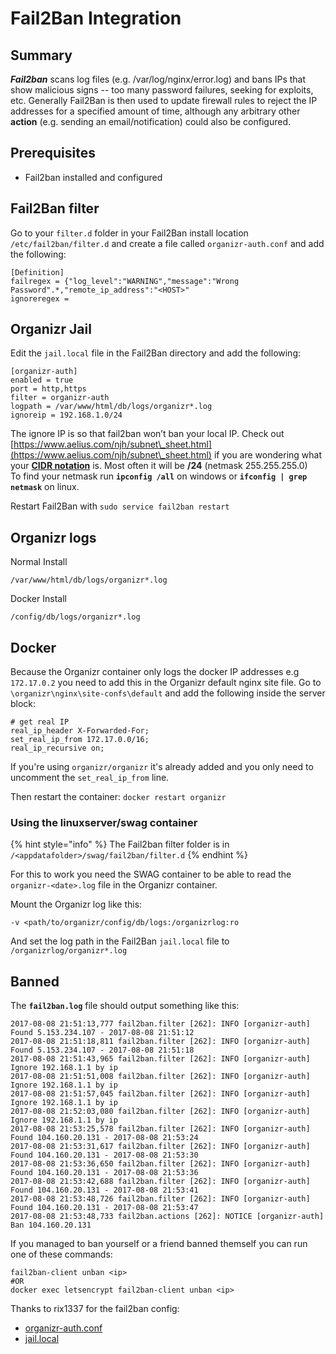# Fail2Ban Integration

## Summary

_**Fail2ban**_ scans log files (e.g. /var/log/nginx/error.log) and bans IPs that show malicious signs -- too many password failures, seeking for exploits, etc. Generally Fail2Ban is then used to update firewall rules to reject the IP addresses for a specified amount of time, although any arbitrary other **action** (e.g. sending an email/notification) could also be configured.

## Prerequisites

* Fail2ban installed and configured

## **Fail2Ban filter**

Go to your `filter.d` folder in your Fail2Ban install location `/etc/fail2ban/filter.d` and create a file called `organizr-auth.conf` and add the following:

```
[Definition]
failregex = {"log_level":"WARNING","message":"Wrong Password".*,"remote_ip_address":"<HOST>"
ignoreregex =
```

## **Organizr Jail**

Edit the `jail.local` file in the Fail2Ban directory and add the following:&#x20;

```
[organizr-auth]
enabled = true
port = http,https
filter = organizr-auth
logpath = /var/www/html/db/logs/organizr*.log
ignoreip = 192.168.1.0/24
```

The ignore IP is so that fail2ban won’t ban your local IP. Check out [https://www.aelius.com/njh/subnet\_sheet.html](https://www.aelius.com/njh/subnet\_sheet.html) if you are wondering what your [**CIDR notation**](https://www.digitalocean.com/community/tutorials/understanding-ip-addresses-subnets-and-cidr-notation-for-networking) is. Most often it will be **/24** (netmask 255.255.255.0)\
To find your netmask run **`ipconfig /all`** on windows or **`ifconfig | grep netmask`** on linux.

Restart Fail2Ban with `sudo service fail2ban restart`

## Organizr logs

Normal Install

```
/var/www/html/db/logs/organizr*.log
```

Docker Install

```
/config/db/logs/organizr*.log
```

## Docker

Because the Organizr container only logs the docker IP addresses e.g `172.17.0.2` you need to add this in the Organizr default nginx site file. Go to `\organizr\nginx\site-confs\default` and add the following inside the server block:

```
# get real IP
real_ip_header X-Forwarded-For;
set_real_ip_from 172.17.0.0/16;
real_ip_recursive on;
```

If you're using `organizr/organizr` it's already added and you only need to uncomment the `set_real_ip_from` line.&#x20;

Then restart the container: `docker restart organizr`

### **Using the linuxserver/swag container**

{% hint style="info" %}
&#x20;The Fail2ban filter folder is in `/<appdatafolder>/swag/fail2ban/filter.d`
{% endhint %}

For this to work you need the SWAG container to be able to read the `organizr-<date>.log` file in the Organizr container.&#x20;

Mount the Organizr log like this:

```
-v <path/to/organizr/config/db/logs:/organizrlog:ro
```

&#x20;And set the log path in the Fail2Ban `jail.local` file to `/organizrlog/organizr*.log`

## **Banned**

&#x20;The **`fail2ban.log`** file should output something like this:

```
2017-08-08 21:51:13,777 fail2ban.filter [262]: INFO [organizr-auth] Found 5.153.234.107 - 2017-08-08 21:51:12
2017-08-08 21:51:18,811 fail2ban.filter [262]: INFO [organizr-auth] Found 5.153.234.107 - 2017-08-08 21:51:18
2017-08-08 21:51:43,965 fail2ban.filter [262]: INFO [organizr-auth] Ignore 192.168.1.1 by ip
2017-08-08 21:51:51,008 fail2ban.filter [262]: INFO [organizr-auth] Ignore 192.168.1.1 by ip
2017-08-08 21:51:57,045 fail2ban.filter [262]: INFO [organizr-auth] Ignore 192.168.1.1 by ip
2017-08-08 21:52:03,080 fail2ban.filter [262]: INFO [organizr-auth] Ignore 192.168.1.1 by ip
2017-08-08 21:53:25,578 fail2ban.filter [262]: INFO [organizr-auth] Found 104.160.20.131 - 2017-08-08 21:53:24
2017-08-08 21:53:31,617 fail2ban.filter [262]: INFO [organizr-auth] Found 104.160.20.131 - 2017-08-08 21:53:30
2017-08-08 21:53:36,650 fail2ban.filter [262]: INFO [organizr-auth] Found 104.160.20.131 - 2017-08-08 21:53:36
2017-08-08 21:53:42,688 fail2ban.filter [262]: INFO [organizr-auth] Found 104.160.20.131 - 2017-08-08 21:53:41
2017-08-08 21:53:48,726 fail2ban.filter [262]: INFO [organizr-auth] Found 104.160.20.131 - 2017-08-08 21:53:47
2017-08-08 21:53:48,733 fail2ban.actions [262]: NOTICE [organizr-auth] Ban 104.160.20.131
```

If you managed to ban yourself or a friend banned themself you can run one of these commands:

```
fail2ban-client unban <ip>
#OR
docker exec letsencrypt fail2ban-client unban <ip>
```

Thanks to rix1337 for the fail2ban config:

* [organizr-auth.conf](https://github.com/rix1337/docker-organizr/blob/master/root/etc/fail2ban/filter.d/organizr-auth.conf)
* [jail.local](https://github.com/rix1337/docker-organizr/blob/master/root/defaults/jail.local)
